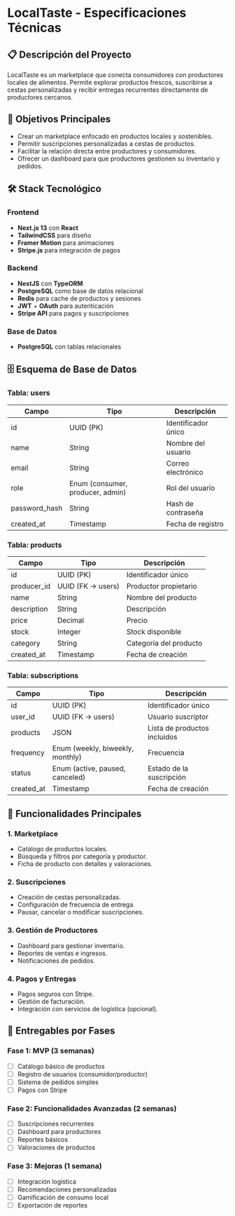 # LocalTaste - Especificaciones Técnicas

## 📋 Descripción del Proyecto

LocalTaste es un marketplace que conecta consumidores con productores locales de alimentos. Permite explorar productos frescos, suscribirse a cestas personalizadas y recibir entregas recurrentes directamente de productores cercanos.

## 🎯 Objetivos Principales

- Crear un marketplace enfocado en productos locales y sostenibles.
- Permitir suscripciones personalizadas a cestas de productos.
- Facilitar la relación directa entre productores y consumidores.
- Ofrecer un dashboard para que productores gestionen su inventario y pedidos.

## 🛠 Stack Tecnológico

### Frontend

- **Next.js 13** con **React**
- **TailwindCSS** para diseño
- **Framer Motion** para animaciones
- **Stripe.js** para integración de pagos

### Backend

- **NestJS** con **TypeORM**
- **PostgreSQL** como base de datos relacional
- **Redis** para cache de productos y sesiones
- **JWT** + **OAuth** para autenticación
- **Stripe API** para pagos y suscripciones

### Base de Datos

- **PostgreSQL** con tablas relacionales

## 🗄️ Esquema de Base de Datos

### Tabla: users

| Campo | Tipo | Descripción |
|-------|------|-------------|
| id | UUID (PK) | Identificador único |
| name | String | Nombre del usuario |
| email | String | Correo electrónico |
| role | Enum (consumer, producer, admin) | Rol del usuario |
| password_hash | String | Hash de contraseña |
| created_at | Timestamp | Fecha de registro |

### Tabla: products

| Campo | Tipo | Descripción |
|-------|------|-------------|
| id | UUID (PK) | Identificador único |
| producer_id | UUID (FK → users) | Productor propietario |
| name | String | Nombre del producto |
| description | String | Descripción |
| price | Decimal | Precio |
| stock | Integer | Stock disponible |
| category | String | Categoría del producto |
| created_at | Timestamp | Fecha de creación |

### Tabla: subscriptions

| Campo | Tipo | Descripción |
|-------|------|-------------|
| id | UUID (PK) | Identificador único |
| user_id | UUID (FK → users) | Usuario suscriptor |
| products | JSON | Lista de productos incluidos |
| frequency | Enum (weekly, biweekly, monthly) | Frecuencia |
| status | Enum (active, paused, canceled) | Estado de la suscripción |
| created_at | Timestamp | Fecha de creación |

## 🔧 Funcionalidades Principales

### 1. Marketplace

- Catálogo de productos locales.
- Búsqueda y filtros por categoría y productor.
- Ficha de producto con detalles y valoraciones.

### 2. Suscripciones

- Creación de cestas personalizadas.
- Configuración de frecuencia de entrega.
- Pausar, cancelar o modificar suscripciones.

### 3. Gestión de Productores

- Dashboard para gestionar inventario.
- Reportes de ventas e ingresos.
- Notificaciones de pedidos.

### 4. Pagos y Entregas

- Pagos seguros con Stripe.
- Gestión de facturación.
- Integración con servicios de logística (opcional).

## 🚀 Entregables por Fases

### Fase 1: MVP (3 semanas)

- [ ] Catálogo básico de productos
- [ ] Registro de usuarios (consumidor/productor)
- [ ] Sistema de pedidos simples
- [ ] Pagos con Stripe

### Fase 2: Funcionalidades Avanzadas (2 semanas)

- [ ] Suscripciones recurrentes
- [ ] Dashboard para productores
- [ ] Reportes básicos
- [ ] Valoraciones de productos

### Fase 3: Mejoras (1 semana)

- [ ] Integración logística
- [ ] Recomendaciones personalizadas
- [ ] Gamificación de consumo local
- [ ] Exportación de reportes
